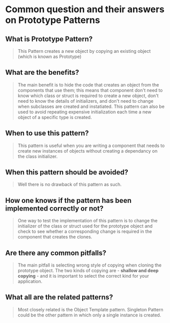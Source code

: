 # Common question and their answers on Prototype Patterns
## What is Prototype Pattern?
> This Pattern creates a new object by copying an existing object (which is known as Prototype)

## What are the benefits?
> The main benefit is to hide the code that creates an object from the components that use them; this means that component don't need to know which class or struct is required to create a new object, don't need to know the details of initializers, and don't need to change when subclasses are created and instatiated. This pattern can also be used to avoid repeating expensive initialization each time a new object of a specific type is created.

## When to use this pattern?
> This pattern is useful when you are writing a component that needs to create new instances of objects without creating a dependancy on the class initializer.

## When this pattern should be avoided?
> Well there is no drawback of this pattern as such. 

## How one knows if the pattern has been implemented correctly or not?
> One way to test the implementation of this pattern is to change the initializer of the class or struct used for the prototype object and check to see whether a corresponding change is required in the component that creates the clones.

## Are there any common pitfalls?
> The main pitfall is selecting wrong style of copying when cloning the prototype object. The two kinds of copying are - **shallow and deep copying** - and it is important to select the correct kind for your application.

## What all are the related patterns?
> Most closely related is the Object Template pattern. Singleton Pattern could be the other pattern in which only a single instance is created.


